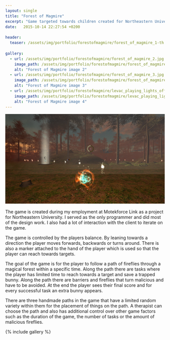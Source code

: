 ```yaml
---
layout: single
title: "Forest of Magmire" 
excerpt: "Game targeted towards children created for Northeastern University"
date:   2015-10-14 22:27:54 +0200

header:
  teaser: /assets/img/portfolio/forestofmagmire/forest_of_magmire_1-th.jpg

gallery:
  - url: /assets/img/portfolio/forestofmagmire/forest_of_magmire_2.jpg
    image_path: /assets/img/portfolio/forestofmagmire/forest_of_magmire_2-th.jpg
    alt: "Forest of Magmire image 2"
  - url: /assets/img/portfolio/forestofmagmire/forest_of_magmire_3.jpg
    image_path: /assets/img/portfolio/forestofmagmire/forest_of_magmire_3-th.jpg
    alt: "Forest of Magmire image 3"
  - url: /assets/img/portfolio/forestofmagmire/levac_playing_lights_off.jpg
    image_path: /assets/img/portfolio/forestofmagmire/levac_playing_lights_off-th.jpg
    alt: "Forest of Magmire image 4" 
---
```


[![Forest of Magmire header image](/assets/img/portfolio/forestofmagmire/forest_of_magmire_1.jpg)](/assets/img/portfolio/forestofmagmire/forest_of_magmire_1.jpg)

The game is created during my employment at Motekforce Link as a project for Northeastern University.  I served as the only programmer and did most of the design work. I also had a lot of interaction with the client to iterate on the game.

The game is controlled by the players balance. By leaning towards a direction the player moves forwards, backwards or turns around. There is also a marker attached to the hand of the player which is used so that the player can reach towards targets.
 
The goal of the game is for the player to follow a path of fireflies through a magical forest within a specific time. Along the path there are tasks where the player has limited time to reach towards a target and save a trapped bunny. Along the path there are barriers and fireflies that turn malicious and have to be avoided. At the end the player sees their final score and for every successful task an extra bunny appears.

There are three handmade paths in the game that have a limited random variety within them for the placement of things on the path. A therapist can choose the path and also has additional control over other game factors such as the duration of the game, the number of tasks or the amount of malicious fireflies.

{% include gallery %}